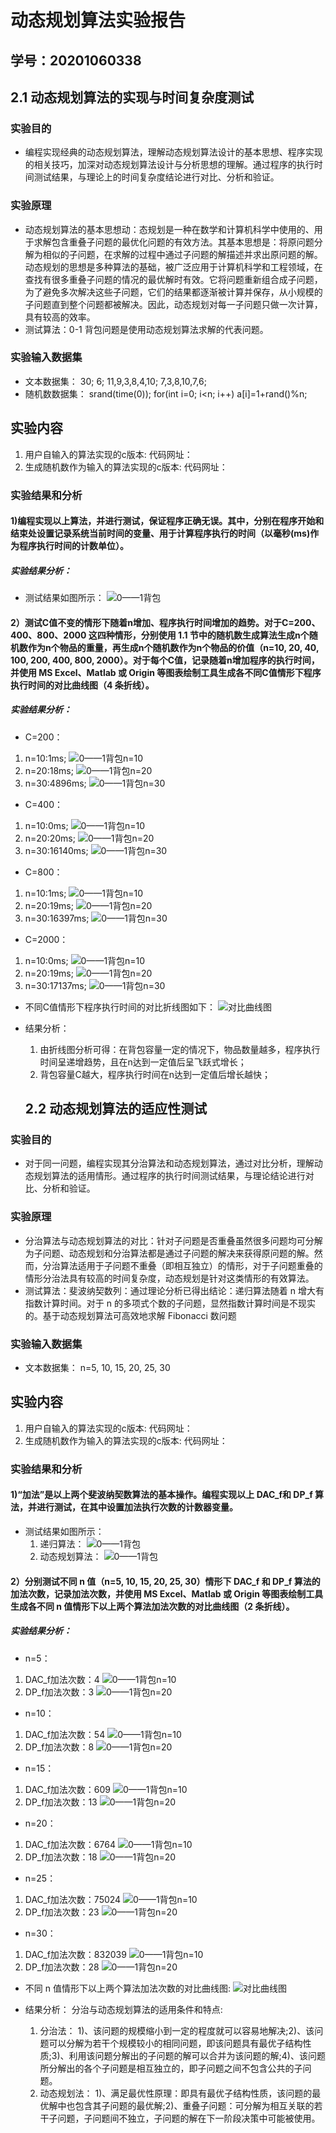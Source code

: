 # 动态规划算法实验报告

## 学号：20201060338


## 2.1 动态规划算法的实现与时间复杂度测试

### 实验目的

- 编程实现经典的动态规划算法，理解动态规划算法设计的基本思想、程序实现的相关技巧，加深对动态规划算法设计与分析思想的理解。通过程序的执行时间测试结果，与理论上的时间复杂度结论进行对比、分析和验证。

### 实验原理

- 动态规划算法的基本思想动：态规划是一种在数学和计算机科学中使用的、用于求解包含重叠子问题的最优化问题的有效方法。其基本思想是：将原问题分解为相似的子问题，在求解的过程中通过子问题的解描述并求出原问题的解。动态规划的思想是多种算法的基础，被广泛应用于计算机科学和工程领域，在查找有很多重叠子问题的情况的最优解时有效。它将问题重新组合成子问题，为了避免多次解决这些子问题，它们的结果都逐渐被计算并保存，从小规模的子问题直到整个问题都被解决。因此，动态规划对每一子问题只做一次计算，具有较高的效率。
- 测试算法：0-1 背包问题是使用动态规划算法求解的代表问题。


### 实验输入数据集

- 文本数据集：
  30;
  6;
  11,9,3,8,4,10;
  7,3,8,10,7,6;
- 随机数数据集：
    srand(time(0));
    for(int i=0; i<n; i++)
      a[i]=1+rand()%n;

## 实验内容

1. 用户自输入的算法实现的c版本:
       代码网址：
2. 生成随机数作为输入的算法实现的c版本:
       代码网址：

### 实验结果和分析
#### 1)编程实现以上算法，并进行测试，保证程序正确无误。其中，分别在程序开始和结束处设置记录系统当前时间的变量、用于计算程序执行的时间（以毫秒(ms)作为程序执行时间的计数单位）。
##### 实验结果分析：
- 测试结果如图所示：
  ![0——1背包](1.png "0——1背包")

#### 2）测试C值不变的情形下随着n增加、程序执行时间增加的趋势。对于C=200、400、800、2000 这四种情形，分别使用 1.1 节中的随机数生成算法生成n个随机数作为n个物品的重量，再生成n个随机数作为n个物品的价值（n=10, 20, 40, 100, 200, 400, 800, 2000）。对于每个C值，记录随着n增加程序的执行时间，并使用 MS Excel、Matlab 或 Origin 等图表绘制工具生成各不同C值情形下程序执行时间的对比曲线图（4 条折线）。

##### 实验结果分析：
- C=200：
1. n=10:1ms;
![0——1背包n=10](2.png "0——1背包n=10")
2. n=20:18ms;
![0——1背包n=20](3.png "0——1背包n=20")
3. n=30:4896ms;
![0——1背包n=30](4.png "0——1背包n=30")

- C=400：
1. n=10:0ms;
![0——1背包n=10](5.png "0——1背包n=10")
2. n=20:20ms;
![0——1背包n=20](6.png "0——1背包n=20")
3. n=30:16140ms;
![0——1背包n=30](7.png "0——1背包n=30")

- C=800：
1. n=10:1ms;
![0——1背包n=10](8.png "0——1背包n=10")
2. n=20:19ms;
![0——1背包n=20](9.png "0——1背包n=20")
3. n=30:16397ms;
![0——1背包n=30](10.png "0——1背包n=30")

- C=2000：
1. n=10:0ms;
![0——1背包n=10](11.png "0——1背包n=10")
2. n=20:19ms;
![0——1背包n=20](12.png "0——1背包n=20")
3. n=30:17137ms;
![0——1背包n=30](13.png "0——1背包n=30")

- 不同C值情形下程序执行时间的对比折线图如下：
  ![对比曲线图](14.png "对比曲线图")

- 结果分析：
  1. 由折线图分析可得：在背包容量一定的情况下，物品数量越多，程序执行时间呈递增趋势，且在n达到一定值后呈飞跃式增长；
  2. 背包容量C越大，程序执行时间在n达到一定值后增长越快；


  ## 2.2 动态规划算法的适应性测试

### 实验目的

- 对于同一问题，编程实现其分治算法和动态规划算法，通过对比分析，理解动态规划算法的适用情形。通过程序的执行时间测试结果，与理论结论进行对比、分析和验证。

### 实验原理

- 分治算法与动态规划算法的对比：针对子问题是否重叠虽然很多问题均可分解为子问题、动态规划和分治算法都是通过子问题的解决来获得原问题的解。然而，分治算法适用于子问题不重叠（即相互独立）的情形，对于子问题重叠的情形分治法具有较高的时间复杂度，动态规划是针对这类情形的有效算法。
- 测试算法：斐波纳契数列：通过理论分析已得出结论：递归算法随着 n 增大有指数计算时间。对于 n 的多项式个数的子问题，显然指数计算时间是不现实的。基于动态规划算法可高效地求解 Fibonacci 数问题

### 实验输入数据集

- 文本数据集：
  n=5, 10, 15, 20, 25, 30

## 实验内容

1. 用户自输入的算法实现的c版本:
       代码网址：
2. 生成随机数作为输入的算法实现的c版本:
       代码网址：

### 实验结果和分析
#### 1)“加法”是以上两个斐波纳契数算法的基本操作。编程实现以上 DAC_f和 DP_f 算法，并进行测试，在其中设置加法执行次数的计数器变量。

- 测试结果如图所示：
  1. 递归算法：
  ![0——1背包](2.1.png "0——1背包")
  2. 动态规划算法：
  ![0——1背包](2.2.png "0——1背包")

#### 2）分别测试不同 n 值（n=5, 10, 15, 20, 25, 30）情形下 DAC_f 和 DP_f 算法的加法次数，记录加法次数，并使用 MS Excel、Matlab 或 Origin 等图表绘制工具生成各不同 n 值情形下以上两个算法加法次数的对比曲线图（2 条折线）。

##### 实验结果分析：
- n=5：
1. DAC_f加法次数：4
![0——1背包n=10](2.3.png "0——1背包n=10")
2. DP_f加法次数：3
![0——1背包n=20](2.4.png "0——1背包n=20")

- n=10：
1. DAC_f加法次数：54
![0——1背包n=10](2.5.png "0——1背包n=10")
2. DP_f加法次数：8
![0——1背包n=20](2.6.png "0——1背包n=20")

- n=15：
1. DAC_f加法次数：609
![0——1背包n=10](2.7.png "0——1背包n=10")
2. DP_f加法次数：13
![0——1背包n=20](2.8.png "0——1背包n=20")

- n=20：
1. DAC_f加法次数：6764
![0——1背包n=10](2.9.png "0——1背包n=10")
2. DP_f加法次数：18
![0——1背包n=20](2.10.png "0——1背包n=20")

- n=25：
1. DAC_f加法次数：75024
![0——1背包n=10](2.11.png "0——1背包n=10")
2. DP_f加法次数：23
![0——1背包n=20](2.12.png "0——1背包n=20")

- n=30：
1. DAC_f加法次数：832039
![0——1背包n=10](2.13.png "0——1背包n=10")
2. DP_f加法次数：28
![0——1背包n=20](2.14.png "0——1背包n=20")

- 不同 n 值情形下以上两个算法加法次数的对比曲线图:
  ![对比曲线图](2.15.png "对比曲线图")

- 结果分析：
  分治与动态规划算法的适用条件和特点:
  1. 分治法：
  1)、该问题的规模缩小到一定的程度就可以容易地解决;2)、该问题可以分解为若干个规模较小的相同问题，即该问题具有最优子结构性质;3)、利用该问题分解出的子问题的解可以合并为该问题的解;4)、该问题所分解出的各个子问题是相互独立的，即子问题之间不包含公共的子问题。
  2. 动态规划法：
  1)、满足最优性原理：即具有最优子结构性质，该问题的最优解中也包含其子问题的最优解;2)、重叠子问题：可分解为相互关联的若干子问题，子问题间不独立，子问题的解在下一阶段决策中可能被使用。